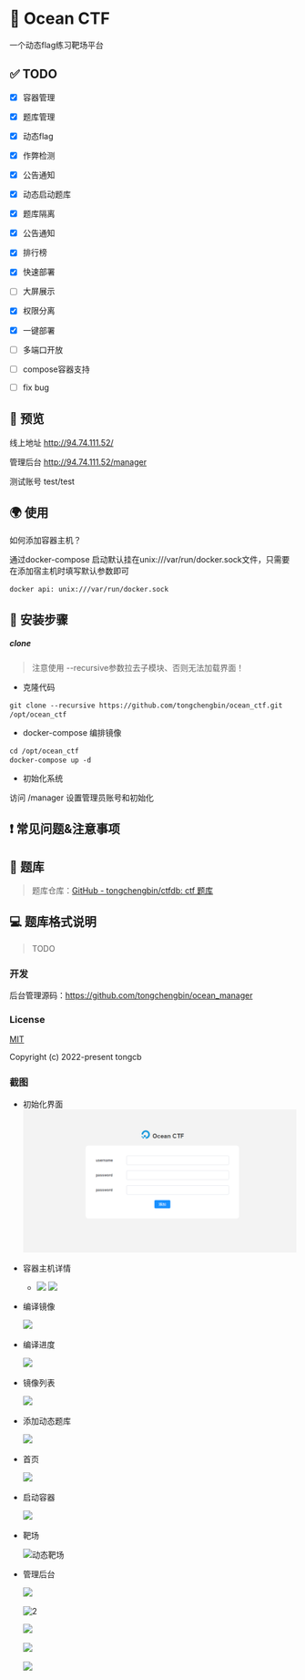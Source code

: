 # 🌊 Ocean CTF
一个动态flag练习靶场平台

## ✅ TODO

- [x] 容器管理 
- [x] 题库管理
- [x] 动态flag
- [x] 作弊检测
- [x] 公告通知
- [x] 动态启动题库
- [x] 题库隔离
- [x] 公告通知
- [x] 排行榜
- [x] 快速部署
- [ ] 大屏展示
- [x] 权限分离
- [x] 一键部署
- [ ] 多端口开放
- [ ] compose容器支持
- [ ] fix bug



## 🚀 预览

线上地址 http://94.74.111.52/

管理后台 http://94.74.111.52/manager

测试账号 test/test

## 🌍 使用

如何添加容器主机？

通过docker-compose 启动默认挂在unix:///var/run/docker.sock文件，只需要在添加宿主机时填写默认参数即可
```angular2html
docker api: unix:///var/run/docker.sock
```
   



## 📖 安装步骤

##### clone
> 注意使用 --recursive参数拉去子模块、否则无法加载界面！

* 克隆代码
```
git clone --recursive https://github.com/tongchengbin/ocean_ctf.git /opt/ocean_ctf
```

* docker-compose 编排镜像
```
cd /opt/ocean_ctf
docker-compose up -d
```
* 初始化系统

访问 /manager 设置管理员账号和初始化


## ❗ 常见问题&注意事项



## 📃 题库

>  题库仓库：[GitHub - tongchengbin/ctfdb: ctf 题库](https://github.com/tongchengbin/ctfdb)

## 💻 题库格式说明
> TODO



### 开发

  后台管理源码：https://github.com/tongchengbin/ocean_manager
  
### License

[MIT](https://github.com/tongchengbin/ocean_ctf/blob/master/LICENSE)

Copyright (c) 2022-present tongcb

### 截图

- 初始化界面
  ![](./doc/image/init.png)


- 容器主机详情
  - ![](./doc/image/6.png)
  ![](./doc/image/7.png)

- 编译镜像

  ![](./doc/image/9.png)

- 编译进度

  ![](./doc/image/编译进度.png)

- 镜像列表

  ![](./doc/image/8.png)

- 添加动态题库

  ![](./doc/image/添加动态题库.png)

- 首页

  ![](./doc/image/首页.png)

* 启动容器

  ![](./doc/image/启动容器.png)

- 靶场

  ![]()![动态靶场](./doc/image/动态靶场.png) 
  
- 管理后台

  ![](./doc/image/1.png)

  ![]()![2](./doc/image/2.png)

  ![](./doc/image/3.png)

  ![](./doc/image/4.png)

  ![](./doc/image/5.png)
